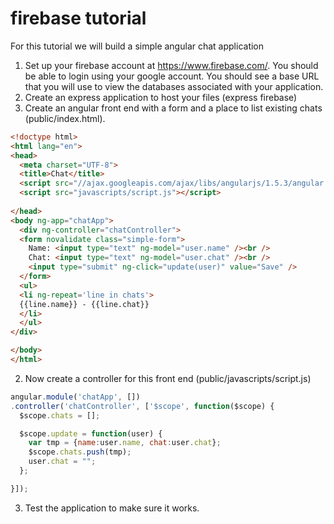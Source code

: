 # firebase tutorial
For this tutorial we will build a simple angular chat application

1. Set up your firebase account at https://www.firebase.com/.  You should be able to login using your google account.  You should see a base URL that you will use to view the databases associated with your application.
2. Create an express application to host your files (express firebase)
2. Create an angular front end with a form and a place to list existing chats (public/index.html).
```html
<!doctype html>
<html lang="en">
<head>
  <meta charset="UTF-8">
  <title>Chat</title>
  <script src="//ajax.googleapis.com/ajax/libs/angularjs/1.5.3/angular.min.js"></script>
  <script src="javascripts/script.js"></script>
  
</head>
<body ng-app="chatApp">
  <div ng-controller="chatController">
  <form novalidate class="simple-form">
    Name: <input type="text" ng-model="user.name" /><br />
    Chat: <input type="text" ng-model="user.chat" /><br />
    <input type="submit" ng-click="update(user)" value="Save" />
  </form>
  <ul>
  <li ng-repeat='line in chats'>
  {{line.name}} - {{line.chat}}
  </li>
  </ul>
</div>

</body>
</html>
```
2. Now create a controller for this front end (public/javascripts/script.js)

```js
angular.module('chatApp', [])
.controller('chatController', ['$scope', function($scope) {
  $scope.chats = []; 

  $scope.update = function(user) {
    var tmp = {name:user.name, chat:user.chat};
    $scope.chats.push(tmp);
    user.chat = ""; 
  };  

}]);
```
3. Test the application to make sure it works.

